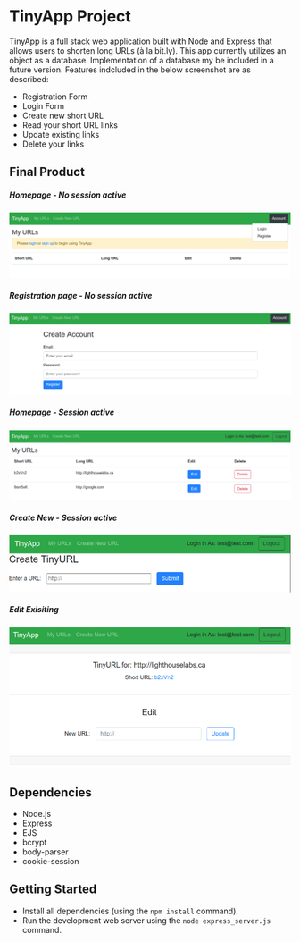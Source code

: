 # TinyApp Project

TinyApp is a full stack web application built with Node and Express that allows users to shorten long URLs (à la bit.ly). This app currently utilizes an object as a database. Implementation of a database my be included in a future version. Features indcluded in the below screenshot are as described:
- Registration Form
- Login Form
- Create new short URL
- Read your short URL links 
- Update existing links
- Delete your links

## Final Product

##### Homepage - No session active
!["Homepage - Not logged in"](https://github.com/andyku25/tinyapp/blob/master/docs/TinyApp_Homepage-notLoggedIn.png?raw=true)
##### Registration page - No session active
!["Registration Page"](https://github.com/andyku25/tinyapp/blob/master/docs/TinyApp_Register.png?raw=true)
##### Homepage - Session active
!["Homepage - Logged in"](https://github.com/andyku25/tinyapp/blob/master/docs/TinyApp_Homepage-LoggedIn.png?raw=true)
##### Create New - Session active
!["Create New Link"](https://github.com/andyku25/tinyapp/blob/master/docs/TinyApp_Create.png?raw=true)
##### Edit Exisiting
!["Modify/Update link"](https://github.com/andyku25/tinyapp/blob/master/docs/TinyApp_edit.png?raw=true)

## Dependencies

- Node.js
- Express
- EJS
- bcrypt
- body-parser
- cookie-session

## Getting Started

- Install all dependencies (using the `npm install` command).
- Run the development web server using the `node express_server.js` command.